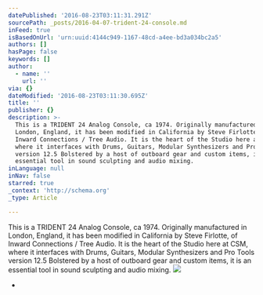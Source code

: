 ```yaml
---
datePublished: '2016-08-23T03:11:31.291Z'
sourcePath: _posts/2016-04-07-trident-24-console.md
inFeed: true
isBasedOnUrl: 'urn:uuid:4144c949-1167-48cd-a4ee-bd3a034bc2a5'
authors: []
hasPage: false
keywords: []
author:
  - name: ''
    url: ''
via: {}
dateModified: '2016-08-23T03:11:30.695Z'
title: ''
publisher: {}
description: >-
  This is a TRIDENT 24 Analog Console, ca 1974. Originally manufactured in
  London, England, it has been modified in California by Steve Firlotte, of
  Inward Connections / Tree Audio. It is the heart of the Studio here at CSM,
  where it interfaces with Drums, Guitars, Modular Synthesizers and Pro Tools
  version 12.5 Bolstered by a host of outboard gear and custom items, it is an
  essential tool in sound sculpting and audio mixing.
inLanguage: null
inNav: false
starred: true
_context: 'http://schema.org'
_type: Article

---
```

This is a TRIDENT 24 Analog Console, ca 1974\. Originally manufactured in London, England, it has been modified in California by Steve Firlotte, of Inward Connections / Tree Audio. It is the heart of the Studio here at CSM, where it interfaces with Drums, Guitars, Modular Synthesizers and Pro Tools version 12.5 Bolstered by a host of outboard gear and custom items, it is an essential tool in sound sculpting and audio mixing.
![](https://the-grid-user-content.s3-us-west-2.amazonaws.com/8cf0b370-1b64-4e80-9c04-1bb6859d45f7.png)

*